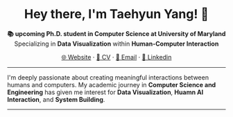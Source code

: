 <h1 align="center">Hey there, I'm Taehyun Yang! 👋</h1>

<p align="center">
  <strong>📚 upcoming Ph.D. student in Computer Science at University of Maryland</strong>
  <br>
  Specializing in <strong>Data Visualization</strong> within <strong>Human-Computer Interaction</strong>
</p>

<p align="center">
  <a href="https://taehyun.me/">🌐 Website</a>
  ·
  <a href="https://taehyun.me/assets/files/curriculum_vitae.pdf">📄 CV</a>
  ·
  <a href="mailto:taehyun2017330@gmail.com">📩 Email</a>
   ·
  <a href="https://www.linkedin.com/in/%ED%83%9C%ED%98%84-%EC%96%91-055a4824a/">🔖 Linkedin</a>
  
</p>

---

I'm deeply passionate about creating meaningful interactions between humans and computers. My academic journey in **Computer Science and Engineering** has given me interest for **Data Visualization**, **Huamn AI Interaction**, and **System Building**.

---
